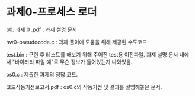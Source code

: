# 과제0-프로세스 로더

p0. 과제 0 .pdf : 과제 설명 문서

hw0-pseudocode.c : 과제 풀이에 도움을 위해 제공된 수도코드

test.bin : 구현 후 테스트를 해보기 위해 주어진 test용 이진파일. 과제 설명 문서 내에서 "바이러리 파일 예"로 무슨 정보가 들어있는지 나와있음.

os0.c : 제출한 과제의 정답 코드.

코드작동기전보고서.pdf : os0.c의 작동기전 및 결과를 설명해놓은 문서.
